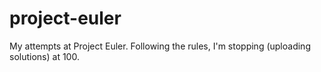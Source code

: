 # project-euler
My attempts at Project Euler. Following the rules, I'm stopping (uploading solutions) at 100.
